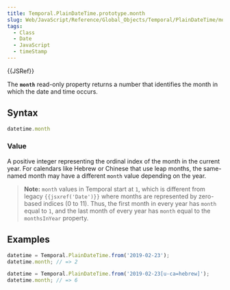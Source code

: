 ```yaml
---
title: Temporal.PlainDateTime.prototype.month
slug: Web/JavaScript/Reference/Global_Objects/Temporal/PlainDateTime/month
tags:
  - Class
  - Date
  - JavaScript
  - timeStamp
---
```

{{JSRef}}

<p class="summary"><span class="seoSummary">The <strong><code>month</code></strong> read-only property returns a number that identifies the month in which the date and time occurs.</span></p>

## Syntax

```js
datetime.month
```

### Value

A positive integer representing the ordinal index of the month in the current
year. For calendars like Hebrew or Chinese that use leap months, the same-named
month may have a different `month` value depending on the year.

> **Note:** `month` values in Temporal start at `1`, which is different from
> legacy `{{jsxref('Date')}}` where months are represented by zero-based
> indices (0 to 11). Thus, the first month in every year has `month` equal to
> `1`, and the last month of every year has `month` equal to the `monthsInYear`
> property.

## Examples

```js
datetime = Temporal.PlainDateTime.from('2019-02-23');
datetime.month; // => 2

datetime = Temporal.PlainDateTime.from('2019-02-23[u-ca=hebrew]');
datetime.month; // => 6
```
